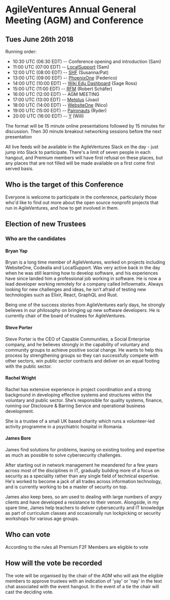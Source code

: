 AgileVentures Annual General Meeting (AGM) and Conference
=========================================================
  
Tues June 26th 2018
-------------------

Running order:

* 10:30 UTC (06:30 EDT) -- Conference opening and introduction (Sam) 
* 11:00 UTC (07:00 EDT) -- [LocalSupport](/projects/localsupport) (Sam) 
* 12:00 UTC (08:00 EDT) -- [SHF](/projects/shf-project) (Susanna/Pat)
* 13:00 UTC (09:00 EDT) -- [PhoenixOne](/projects/phoenixone) (Federico)
* 14:00 UTC (10:00 EDT) -- [Wiki Edu Dashboard](/projects/wiki-ed-dashboard) (Sage Ross)
* 15:00 UTC (11:00 EDT) -- [RFM](/projects/rundfunk-mitbestimmen) (Robert Sch&#228;fer)
* 16:00 UTC (12:00 EDT) -- AGM MEETING
* 17:00 UTC (13:00 EDT) -- [Metplus](/projects/metplus) (Joao) 
* 18:00 UTC (14:00 EDT) -- [WebsiteOne](/projects/websiteone) (Nico) 
* 19:00 UTC (15:00 EDT) -- [Paironauts](/projects/paironauts) (Ryder)
* 20:00 UTC (16:00 EDT) -- [Y](/projects/y) (Will)

The format will be 15 minute online presentations followed by 15 minutes for discussion.  Then 30 minute breakout networking sessions before the next presentation

All live feeds will be available in the AgileVentures Slack on the day - just jump into Slack to participate.  There's a limit of seven people in each hangout, and Premium members will have first refusal on these places, but any places that are not filled will be made available on a first come first served basis.   

## Who is the target of this Conference
Everyone is welcome to participate in the conference, particularly those who'd like to find out more about the open source nonprofit projects that run in AgileVentures, and how to get involved in them.

## Election of new Trustees
### Who are the candidates
#### Bryan Yap

Bryan is a long time member of AgileVentures, worked on projects including WebsiteOne, Codealia and LocalSupport. Was very active back in the day when he was still learning how to develop software, and his experiences have since landed him a professional job working in software. He is now a lead developer working remotely for a company called Inflowmatix. Always looking for new challenges and ideas, he isn’t afraid of testing new technologies such as Elixir, React, GraphQL and Rust.

Being one of the success stories from AgileVentures early days, he strongly believes in our philosophy on bringing up new software developers. He is currently chair of the board of trustees for AgileVentures.

#### Steve Porter

Steve Porter is the CEO of Capable Communities, a Social Enterprise company, and he believes strongly in the capability of voluntary and community groups to achieve positive social change.  He wants to help this process by strengthening groups so they can successfully compete with other sectors, win public sector contracts and deliver on an equal footing with the public sector.  

#### Rachel Wright

Rachel has extensive experience in project coordination and a strong background in developing effective systems and structures within the voluntary and public sector. She’s responsible for quality systems, finance, running our Disclosure & Barring Service and operational business development.

She is a trustee of a small UK based charity which runs a volunteer-led activity programme in a psychiatric hospital in Romania.

#### James Bore

James find solutions for problems, leaning on existing tooling and expertise as much as possible to solve cybersecurity challenges.

After starting out in network management he meandered for a few years across most of the disciplines in IT, gradually building more of a focus on security as a speciality rather than any single field of technical expertise. He's worked to become a jack of all trades across information technology, and is currently working to be a master of security on top.

James also keep bees, so am used to dealing with large numbers of angry clients and have developed a resistance to their venom. Alongside, in my spare time, James help teachers to deliver cybersecurity and IT knowledge as part of curriculum classes and occasionally run lockpicking or security workshops for various age groups.

## Who can vote

According to the rules all Premium F2F Members are eligible to vote

## How will the vote be recorded

The vote will be organised by the chair of the AGM who will ask the eligible members to approve trustees with an indication of 'yay' or 'nay' in the text chat associated with the event hangout.  In the event of a tie the chair will cast the deciding vote.
